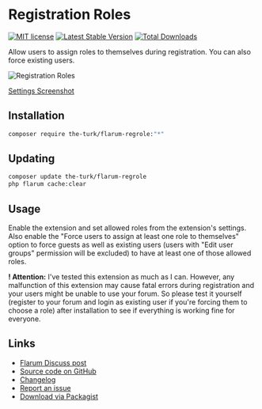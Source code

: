 # Registration Roles

[![MIT license](https://img.shields.io/badge/license-MIT-blue.svg)](https://github.com/the-turk/flarum-regrole/blob/master/LICENSE) [![Latest Stable Version](https://img.shields.io/packagist/v/the-turk/flarum-regrole.svg)](https://packagist.org/packages/the-turk/flarum-regrole) [![Total Downloads](https://img.shields.io/packagist/dt/the-turk/flarum-regrole.svg)](https://packagist.org/packages/the-turk/flarum-regrole)

Allow users to assign roles to themselves during registration. You can also force existing users.

![Registration Roles](https://i.ibb.co/KhFp3hQ/reg-Role-Sign-Up-Modal.png)

[Settings Screenshot](https://i.imgur.com/U4URUoG.png)

## Installation

```bash
composer require the-turk/flarum-regrole:"*"
```

## Updating

```bash
composer update the-turk/flarum-regrole
php flarum cache:clear
```

## Usage

Enable the extension and set allowed roles from the extension's settings. Also enable the "Force users to assign at least one role to themselves" option to force guests as well as existing users (users with "Edit user groups" permission will be excluded) to have at least one of those allowed roles.

**! Attention:** I've tested this extension as much as I can. However, any malfunction of this extension may cause fatal errors during registration and your users might be unable to use your forum. So please test it yourself (register to your forum and login as existing user if you're forcing them to choose a role) after installation to see if everything is working fine for everyone.

## Links

- [Flarum Discuss post](https://discuss.flarum.org/d/24500-registration-roles)
- [Source code on GitHub](https://github.com/the-turk/flarum-regrole)
- [Changelog](https://github.com/the-turk/flarum-regrole/blob/master/CHANGELOG.md)
- [Report an issue](https://github.com/the-turk/flarum-regrole/issues)
- [Download via Packagist](https://packagist.org/packages/the-turk/flarum-regrole)

